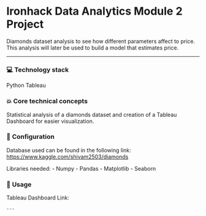 # Ironhack Data Analytics Module 2 Project

Diamonds dataset analysis to see how different parameters affect to price. This analysis will later be used to build a model that estimates price.

---

### :computer: **Technology stack**
Python
Tableau

### :boom: **Core technical concepts**
Statistical analysis of a diamonds dataset and creation of a Tableau Dashboard for easier visualization.

### :wrench: **Configuration**
Database used can be found in the following link: https://www.kaggle.com/shivam2503/diamonds

Libraries needed:
	- Numpy
	- Pandas
	- Matplotlib
	- Seaborn

### :see_no_evil: **Usage**
Tableau Dashboard Link: 

```
---
